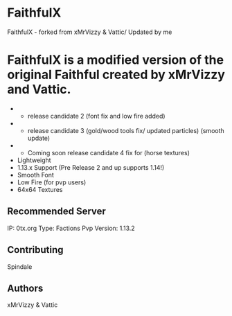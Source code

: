 # FaithfulX
FaithfulX - forked from xMrVizzy &amp; Vattic/ Updated by me
# FaithfulX is a modified version of the original Faithful created by xMrVizzy and Vattic.
+ - release candidate 2 (font fix and low fire added)
+ - release candidate 3 (gold/wood tools fix/ updated particles) (smooth update)
+ - Coming soon release candidate 4 fix for (horse textures)
+ Lightweight
+ 1.13.x Support (Pre Release 2 and up supports 1.14!)
+ Smooth Font
+ Low Fire (for pvp users)
+ 64x64 Textures

## Recommended Server
IP: 0tx.org
Type: Factions Pvp
Version: 1.13.2

## Contributing
Spindale


## Authors
xMrVizzy & Vattic
